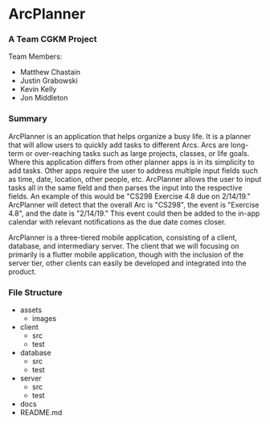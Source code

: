 # ArcPlanner
### A Team CGKM Project

Team Members:
- Matthew Chastain
- Justin Grabowski
- Kevin Kelly
- Jon Middleton


### Summary
ArcPlanner is an application that helps organize a busy life. It is a planner that will allow users to quickly add tasks to different Arcs. Arcs are long-term or over-reaching tasks such as large projects, classes, or life goals. Where this application differs from other planner apps is in its simplicity to add tasks. Other apps require the user to address multiple input fields such as time, date, location, other people, etc. ArcPlanner allows the user to input tasks all in the same field and then parses the input into the respective fields. An example of this would be "CS298 Exercise 4.8 due on 2/14/19." ArcPlanner will detect that the overall Arc is "CS298", the event is "Exercise 4.8", and the date is "2/14/19." This event could then be added to the in-app calendar with relevant notifications as the due date comes closer.

ArcPlanner is a three-tiered mobile application, consisting of a client, database, and intermediary server. The client that we will focusing on primarily is a flutter mobile application, though with the inclusion of the server tier, other clients can easily be developed and integrated into the product. 


### File Structure
* assets
  * images
* client
  * src
  * test
* database
  * src
  * test  
* server
  * src
  * test
* docs
* README.md
